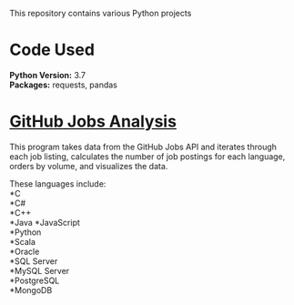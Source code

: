 This repository contains various Python projects

# Code Used  
**Python Version:** 3.7  
**Packages:** requests, pandas  

# [GitHub Jobs Analysis](https://github.com/mddang3/Projects/blob/c119ad79365a647e1fb158cd4190a306106dadd7/GithubJobs.ipynb)

This program takes data from the GitHub Jobs API and iterates through each job listing, calculates the number of job postings for each language, orders by volume, and visualizes the data.  
  
These languages include:  
*C  
*C#  
*C++  
*Java
*JavaScript  
*Python  
*Scala  
*Oracle  
*SQL Server  
*MySQL Server  
*PostgreSQL  
*MongoDB  
 
